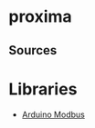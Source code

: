 # proxima

## Sources
# Libraries
- [Arduino Modbus](https://github.com/arduino-libraries/ArduinoModbus)